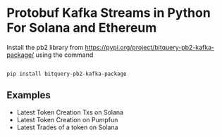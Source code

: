 # Protobuf Kafka Streams in Python For Solana and Ethereum

Install the pb2 library from https://pypi.org/project/bitquery-pb2-kafka-package/ using the command

```

pip install bitquery-pb2-kafka-package

```

## Examples

- Latest Token Creation Txs on Solana
- Latest Token Creation on Pumpfun
- Latest Trades of a token on Solana
